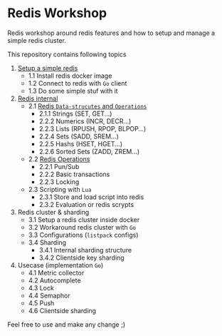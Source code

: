 # Redis Workshop
Redis workshop around redis features and how to setup and manage a simple redis cluster.

This repository contains following topics

1. [Setup a simple redis](https://github.com/Next-Gen-Knowledge-Hub/redis-workshop/tree/main/1-setup)
    - 1.1 Install redis docker image
    - 1.2 Connect to redis with `Go` client
    - 1.3 Do some simple stuf with it
2. [Redis internal](https://github.com/Next-Gen-Knowledge-Hub/redis-workshop/tree/main/2-internals)
    - 2.1 [Redis `Data-strucutes` and `Operations`](https://github.com/Next-Gen-Knowledge-Hub/redis-workshop/blob/main/2-internals/README_Datastructures.md)
      - 2.1.1 Strings (SET, GET...)
      - 2.2.2 Numerics (INCR, DECR...)
      - 2.2.3 Lists (RPUSH, RPOP, BLPOP...)
      - 2.2.4 Sets (SADD, SREM...)
      - 2.2.5 Hashs (HSET, HGET...)
      - 2.2.6 Sorted Sets (ZADD, ZREM...)
    - 2.2 [Redis Operations](https://github.com/Next-Gen-Knowledge-Hub/redis-workshop/blob/main/2-internals/README_Operations.md)
      - 2.2.1 Pun/Sub
      - 2.2.2 Basic transactions
      - 2.2.3 Locking
    - 2.3 Scripting with `Lua`
      - 2.3.1 Store and load script into redis
      - 2.3.2 Evaluation or redis scrypts
3. Redis cluster & sharding
    - 3.1 Setup a redis cluster inside docker
    - 3.2 Workaround redis cluster with `Go`
    - 3.3 Configurations (`listpack` configs)
    - 3.4 Sharding
      - 3.4.1 Internal sharding structure
      - 3.4.2 Clientside key sharding
4. Usecase (implementation `Go`)
      - 4.1 Metric collector
      - 4.2 Autocomplete
      - 4.3 Lock
      - 4.4 Semaphor
      - 4.5 Push
      - 4.6 Clientside sharding
 
Feel free to use and make any change ;)
